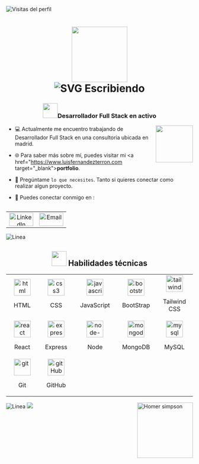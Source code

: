 <p align="left"> <img src="https://komarev.com/ghpvc/?username=luisterron&label=Visitas%20del%20perfil&color=0e75b6&style=flat" alt="Visitas del perfil" /> </p>

<h1 align="center">
  <img src="https://media1.giphy.com/media/v1.Y2lkPTc5MGI3NjExYzU0Ym0ycnFsMHRlYjR2bzVibjc1NWp4eTAxejVpMGo5dGN2anU3OSZlcD12MV9pbnRlcm5hbF9naWZfYnlfaWQmY3Q9cw/JkTxlcDhzfOGvowRws/giphy.gif" height="150" width="150" align="center"/><br>
  <img src="https://readme-typing-svg.demolab.com?font=Fira+Code&pause=1000&color=0E75B6&center=true&vCenter=true&width=435&lines=Hola!+Soy+Luis+Fernandez" alt="SVG Escribiendo" />
</h1>

<h3 align="center"><img src="https://media0.giphy.com/media/v1.Y2lkPTc5MGI3NjExNmQ2OXJyOHBjZGR5Ymhvbmx1cTN0dWZpN2YzYzVlOGpkdWo5dXE3MSZlcD12MV9pbnRlcm5hbF9naWZfYnlfaWQmY3Q9cw/cLGu3Icy4OImKOJpai/giphy.gif" width="40"/>Desarrollador Full Stack en activo</h3>
<img src="https://media1.giphy.com/media/v1.Y2lkPTc5MGI3NjExajRycTBydTJoYmpkcWhoeXltZjdwbjV4NHA5aG45aTdqMDhxOWZneCZlcD12MV9pbnRlcm5hbF9naWZfYnlfaWQmY3Q9cw/GHxMv45jLDLRLcaBUG/giphy.gif" width="100" align="right">

-  💻 Actualmente me encuentro trabajando de Desarrollador Full Stack en una consultoría ubicada en madrid.

-  🌐 Para saber más sobre mí, puedes visitar mi <a href="https://www.luisfernandezterron.com target="_blank">**portfolio**.</a>

-  💭 Pregúntame `lo que necesites`. Tanto si quieres conectar como realizar algun proyecto.

- 🔗 Puedes conectar conmigo en : <br>

<!--Social Media-->   
<table width="120" align="left">
  <tr>
    <td align="center" width="60">
      <a href="https://www.linkedin.com/in/luis-fernandez-terron/">
        <img src="https://img.icons8.com/?size=100&id=60ZV_wYC0BM2&format=png&color=000000" alt="LinkedIn" height="36" width="65">
      </a>
    </td>
    <td align="center" width="60">
      <a href="mailto:contacto@luisfernandezterron.com">
        <img src="https://img.icons8.com/?size=100&id=qbiAUnUMOnLp&format=png&color=000000" alt="Email" height="36" width="65">
      </a>
    </td>
  </tr>
</table>

<img src="https://github.com/user-attachments/assets/a65e5364-f87e-44ac-82da-e4fffea7219a" alt="Linea">

<!---Skills--->
## <div align="center"><img src="https://media4.giphy.com/media/v1.Y2lkPTc5MGI3NjExaHh2NHpkM2kydGZtNHpneGl4dm02bjgycGJzZWlrcTN5cTQwaHAyNSZlcD12MV9pbnRlcm5hbF9naWZfYnlfaWQmY3Q9cw/zOx4kKZLsfuqShoh2t/giphy.gif" width = 40px height = 40px> Habilidades técnicas </div>

<table width="100" align="center">
  <tr>
    <td align='center' width="150">
      <img src="https://img.icons8.com/color/100/html-5--v1.png" alt="html" width="45" height="45"/><br>
      <p>HTML</p>
    </td>
    <td align='center' width="150">
      <img src="https://img.icons8.com/fluency/100/css3.png" alt="css3" width="45" height="45"/><br>
      <p>CSS</p>
    </td>
    <td align='center' width="150">
      <img src="https://img.icons8.com/color/100/javascript--v1.png" alt="javascript" width="45" height="45"/><br>
      <p>JavaScript</p>
    </td>
    <td align='center' width="150">
      <img src="https://img.icons8.com/color/100/bootstrap--v2.png" alt="bootstrap" width="45" height="45"/><br>
      <p>BootStrap</p>
    </td>
    <td align='center' width="150">
      <img src="https://img.icons8.com/color/100/tailwindcss.png" alt="tailwindcss" width="45" height="45"/><br>
      <p>Tailwind CSS</p>
    </td>
  </tr>
  <tr>
    <td align='center' width="150">
      <img src="https://img.icons8.com/plasticine/100/react.png" alt="react" width="45" height="45"/><br>
      <p>React</p>
    </td>
    <td align='center' width="150">
      <img src="https://img.icons8.com/office/100/express-js.png" alt="express-js" width="45" height="45"/><br>
      <p>Express</p>
    </td>
    <td align='center' width="150">
      <img src="https://img.icons8.com/fluency/100/node-js.png" alt="node-js" width="45" height="45"/><br>
      <p>Node</p>
    </td>
    <td align='center' width="150">
      <img src="https://img.icons8.com/color/100/mongodb.png" alt="mongodb" width="45" height="45"/><br>
      <p>MongoDB</p>
    </td>
        <td align='center' width="150">
      <img src="https://img.icons8.com/color/100/mysql-logo.png" alt="mysql" width="45" height="45"/><br>
      <p>MySQL</p>
    </td>
  </tr>
  <tr>
    <td align='center' width="150">
      <img src="https://img.icons8.com/color/100/git.png" alt="git" width="45" height="45"/><br>
      <p>Git</p>
    </td>
    <td align='center' width="150">
      <img src="https://img.icons8.com/?size=100&id=52539&format=png&color=000000" alt="gitHub" width="45" height="45"/><br>
      <p>GitHub</p>
    </td>
  </tr>
</table>

<img src="https://github.com/user-attachments/assets/a65e5364-f87e-44ac-82da-e4fffea7219a" alt="Linea">

<!---Footer--->
<img src="https://media2.giphy.com/media/v1.Y2lkPTc5MGI3NjExY3R3a3E4a2d0ZnQ3eTBxZ3NydTExMG9tdmQwaTJ1N2N6NXdqYTZpYiZlcD12MV9pbnRlcm5hbF9naWZfYnlfaWQmY3Q9cw/bxRuoWEJG7mso/giphy.gif" alt="Homer simpson" width="150" align="right"/>
<img src="https://readme-typing-svg.herokuapp.com/?font=Righteous&size=30&&&color=0e75b6&center=true&vCenter=true&width=600&height=50&duration=5500&lines=Gracias,+%20+estamos+en+contacto!+💙;" />
